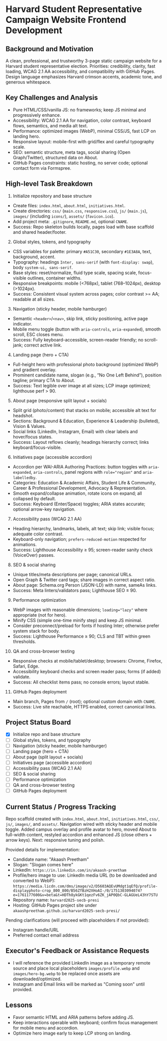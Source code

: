 # Harvard Student Representative Campaign Website Frontend Development

## Background and Motivation
A clean, professional, and trustworthy 3-page static campaign website for a Harvard student representative election. Priorities: credibility, clarity, fast loading, WCAG 2.1 AA accessibility, and compatibility with GitHub Pages. Design language emphasizes Harvard crimson accents, academic tone, and generous whitespace.

## Key Challenges and Analysis
- Pure HTML/CSS/vanilla JS: no frameworks; keep JS minimal and progressively enhance.
- Accessibility: WCAG 2.1 AA for navigation, color contrast, keyboard flows, semantics, and media alt text.
- Performance: optimized images (WebP), minimal CSS/JS, fast LCP on landing hero.
- Responsive layout: mobile-first with grid/flex and careful typography scale.
- SEO: semantic structure, meta tags, social sharing (Open Graph/Twitter), structured data on About.
- GitHub Pages constraints: static hosting, no server code; optional contact form via Formspree.

## High-level Task Breakdown
1) Initialize repository and base structure
- Create files: `index.html`, `about.html`, `initiatives.html`.
- Create directories: `css/` (`main.css`, `responsive.css`), `js/` (`main.js`), `images/` (including `icons/`), `assets/` (`favicon.ico`).
- Add project meta: `.gitignore`, `README.md`, optional `CNAME`.
- Success: Repo skeleton builds locally, pages load with base scaffold and shared header/footer.

2) Global styles, tokens, and typography
- CSS variables for palette: primary `#A51C30`, secondary `#1E3A8A`, text, background, accent.
- Typography: headings `Inter, sans-serif` (with `font-display: swap`), body `system-ui, sans-serif`.
- Base styles: reset/normalize, fluid type scale, spacing scale, focus-visible outlines, container widths.
- Responsive breakpoints: mobile (<768px), tablet (768–1024px), desktop (>1024px).
- Success: Consistent visual system across pages; color contrast >= AA; readable at all sizes.

3) Navigation (sticky header, mobile hamburger)
- Semantic `<header>`/`<nav>`, skip link, sticky positioning, active page indicator.
- Mobile menu toggle (button with `aria-controls`, `aria-expanded`), smooth scroll, ESC closes menu.
- Success: Fully keyboard-accessible, screen-reader friendly; no scroll-jank; correct active link.

4) Landing page (hero + CTA)
- Full-height hero with professional photo background (optimized WebP) and gradient overlay.
- Prominent candidate name, slogan (e.g., “No One Left Behind”), position tagline; primary CTA to About.
- Success: Text legible over image at all sizes; LCP image optimized; lighthouse perf > 90.

5) About page (responsive split layout + socials)
- Split grid (photo/content) that stacks on mobile; accessible alt text for headshot.
- Sections: Background & Education, Experience & Leadership (bulleted), Vision & Values.
- Social links (LinkedIn, Instagram, Email) with clear labels and hover/focus states.
- Success: Layout reflows cleanly; headings hierarchy correct; links keyboard/focus-visible.

6) Initiatives page (accessible accordion)
- Accordion per WAI-ARIA Authoring Practices: button toggles with `aria-expanded`, `aria-controls`, panel regions with `role="region"` and `aria-labelledby`.
- Categories: Education & Academic Affairs, Student Life & Community, Career & Professional Development, Advocacy & Representation.
- Smooth expand/collapse animation, rotate icons on expand; all collapsed by default.
- Success: Keyboard (Enter/Space) toggles; ARIA states accurate; optional arrow-key navigation.

7) Accessibility pass (WCAG 2.1 AA)
- Heading hierarchy, landmarks, labels, alt text; skip link; visible focus; adequate color contrast.
- Keyboard-only navigation; `prefers-reduced-motion` respected for animations.
- Success: Lighthouse Accessibility ≥ 95; screen-reader sanity check (VoiceOver) passes.

8) SEO & social sharing
- Unique titles/meta descriptions per page; canonical URLs.
- Open Graph & Twitter card tags; share images in correct aspect ratio.
- About page: Schema.org Person (JSON-LD) with name, sameAs links.
- Success: Meta linters/validators pass; Lighthouse SEO ≥ 90.

9) Performance optimization
- WebP images with reasonable dimensions; `loading="lazy"` where appropriate (not for hero).
- Minify CSS (simple one-time minify step) and keep JS minimal.
- Consider preconnect/preload for fonts if hosting Inter; otherwise prefer system stack for body.
- Success: Lighthouse Performance ≥ 90; CLS and TBT within green thresholds.

10) QA and cross-browser testing
- Responsive checks at mobile/tablet/desktop; browsers: Chrome, Firefox, Safari, Edge.
- Accessibility keyboard checks and screen reader pass; forms (if added) validate.
- Success: All checklist items pass; no console errors; layout stable.

11) GitHub Pages deployment
- Main branch, Pages from `/` (root); optional custom domain with `CNAME`.
- Success: Live site reachable, HTTPS enabled, correct canonical links.

## Project Status Board
- [x] Initialize repo and base structure
- [ ] Global styles, tokens, and typography
- [ ] Navigation (sticky header, mobile hamburger)
- [ ] Landing page (hero + CTA)
- [ ] About page (split layout + socials)
- [ ] Initiatives page (accessible accordion)
- [ ] Accessibility pass (WCAG 2.1 AA)
- [ ] SEO & social sharing
- [ ] Performance optimization
- [ ] QA and cross-browser testing
- [ ] GitHub Pages deployment

## Current Status / Progress Tracking
Repo scaffold created with `index.html`, `about.html`, `initiatives.html`, `css/`, `js/`, `images/`, and `assets/`. Navigation wired with sticky header and mobile toggle. Added campus overlay and profile avatar to hero, moved About to full-width content, restyled accordion and enhanced JS (close others + arrow keys). Next: responsive tuning and polish.

Provided details for implementation:
- Candidate name: "Akaash Preetham"
- Slogan: "Slogan comes here"
- LinkedIn: `https://in.linkedin.com/in/akaash-preetham`
- Profile/hero image to use: LinkedIn media URL (to be downloaded and converted to WebP): `https://media.licdn.com/dms/image/v2/D5603AQEvUMdgt1qEfQ/profile-displayphoto-crop_800_800/B56ZfBzH2XHoAI-/0/1751303094074?e=1761177600&v=beta&t=HDTh8ykGKt1qezFv6ZK_jAP0QbC-GLAGUeL43hY7STU`
- Repository name: `harvard2025-secb-presi`
- Hosting: GitHub Pages project site under `akaashpreetham.github.io/harvard2025-secb-presi/`

Pending clarifications (will proceed with placeholders if not provided):
- Instagram handle/URL
- Preferred contact email address

## Executor's Feedback or Assistance Requests
- I will reference the provided LinkedIn image as a temporary remote source and place local placeholders `images/profile.webp` and `images/hero-bg.webp` to be replaced once assets are downloaded/optimized.
- Instagram and Email links will be marked as "Coming soon" until provided.

## Lessons
- Favor semantic HTML and ARIA patterns before adding JS.
- Keep interactions operable with keyboard; confirm focus management for mobile menu and accordion.
- Optimize hero image early to keep LCP strong on landing.
